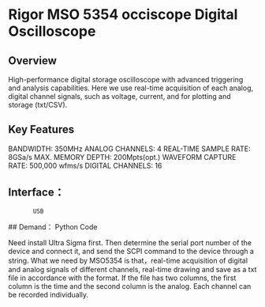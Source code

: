 # Rigor MSO 5354 occiscope Digital Oscilloscope

## Overview
High-performance digital storage oscilloscope with advanced triggering and analysis capabilities. Here we use real-time acquisition of each analog, digital channel signals, such as voltage, current, and for plotting and storage (txt/CSV).

## Key Features
BANDWIDTH: 350MHz
ANALOG CHANNELS: 4
REAL-TIME SAMPLE RATE: 8GSa/s
MAX. MEMORY DEPTH: 200Mpts(opt.)
WAVEFORM CAPTURE RATE: 500,000 wfms/s
DIGITAL CHANNELS: 16



## Interface：

           USB 

​## Demand： Python Code

Need install Ultra Sigma first. Then determine the serial port number of the device and connect it, and send the SCPI command to the device through a string. What we need by MSO5354 is that，real-time acquisition of digital and analog signals of different channels, real-time drawing and save as a txt file in accordance with the format. If the file has two columns, the first column is the time and the second column is the analog. Each channel can be recorded individually.